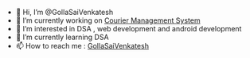 - 👋 Hi, I’m @GollaSaiVenkatesh [](https://komarev.com/ghpvc/?username=GollaSaiVenkatesh&label=Views)
- 🔭 I’m currently working on [Courier Management System](https://github.com/Harish1303/CMS)
- 👀 I’m interested in DSA , web development and android development
- 🌱 I’m currently learning DSA
- 📫 How to reach me : [GollaSaiVenkatesh](https://www.linkedin.com/in/gollasaivenkatesh/)

<!---
GollaSaiVenkatesh/GollaSaiVenkatesh is a ✨ special ✨ repository because its `README.md` (this file) appears on your GitHub profile.
You can click the Preview link to take a look at your changes.
--->
